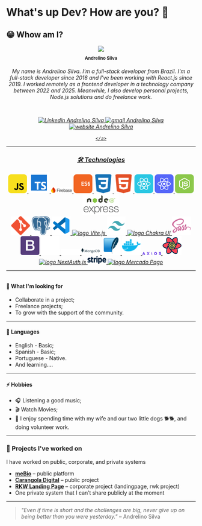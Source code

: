 
# What's up Dev? How are you? 👋

## 😁 Whow am I?

<p align="center">
<a href="https://app.rocketseat.com.br/me/andrelinosilva" target="_blank">
<img src="https://github.com/andrelinos.png" width="100px" atl="Foto de perfil do GitHub de AndreLino" />
<br /><sub><b>Andrelino Silva</b></sub>
</a>

<br />
<h6 align="center">
My name is Andrelino Silva. I'm a full-stack developer from Brazil. I'm a full-stack developer since 2016 and I've been working with React.js since 2019. I worked remotely as a frontend developer in a technology company between 2022 and 2025. Meanwhile, I also develop personal projects, Node.js solutions and do freelance work.
</p>

</p>
<br />

<p align="center">
    <a href="https://www.linkedin.com/in/andrelinosilva/" target="_blank">
        <img
            alt="Linkedin Andrelino Silva"
            src="https://img.shields.io/badge/-Andrelino%20Silva-%230077b5?style=flat-square&logo=linkedin">
    </a>
    <a href="mailto:andrelinodev@gmail.com">
        <img
            alt="gmail Andrelino Silva"
            src="https://img.shields.io/badge/Gmail-%23c14438?style=flat-square&logo=gmail&logoColor=white">
    </a>
    <a href="https://andrelino.dev/" target="_blank">
        <img
            alt="website Andrelino Silva"
            src="https://img.shields.io/badge/-andrelino.dev-3f80ee?style=flat-square&logo=&logoColor=white">

    </a>

</p>

---

### 🛠 Technologies

<p align="center">
    <!-- Já existentes -->
    <a href="https://www.javascript.com/">
        <img src="/assets/icon-javascript.svg" alt="logo JavaScript" width="50px" style="border-radius: 8px;">
    </a>
    <a href="https://www.typescriptlang.org/">
        <img src="https://github.com/andrelinos/andrelinos/blob/master/assets/icon-typescript.png" alt="logo Typescript" width="56px">
    </a>
    <a href="https://firebase.google.com/">
        <img src="https://github.com/andrelinos/andrelinos/blob/master/assets/icon-firebase.svg" alt="logo Firebase" width="56px">
    </a>
    <a href="http://www.ecma-international.org/ecma-262/6.0/">
        <img src="https://github.com/andrelinos/andrelinos/blob/master/assets/icon-ecmascript6.svg" alt="logo ECS6" width="50px" style="border-radius: 8px;">
    </a>
    <a href="https://developer.mozilla.org/en-US/docs/Web/CSS">
        <img src="https://github.com/andrelinos/andrelinos/blob/master/assets/icon-css3.svg" alt="logo CSS3" width="50px" style="border-radius: 8px;">
    </a>
    <a href="https://developer.mozilla.org/en-US/docs/Web/HTML">
        <img src="https://github.com/andrelinos/andrelinos/blob/master/assets/icon-html5.svg" alt="logo HTML5" width="50px" style="border-radius: 8px;">
    </a>
    <a href="https://reactjs.org/">
        <img src="https://github.com/andrelinos/andrelinos/blob/master/assets/icon-react.svg" alt="logo React" width="50px" style="border-radius: 8px;">
    </a>
    <a href="https://reactnative.dev/">
        <img src="https://github.com/andrelinos/andrelinos/blob/master/assets/icon-react-native.svg" alt="logo React Native" width="50px" style="border-radius: 8px;">
    </a>
    <a href="https://nodejs.org/en/">
        <img src="https://github.com/andrelinos/andrelinos/blob/master/assets/icon-nodejs.svg" alt="logo Node.js" width="50px" style="border-radius: 8px;">
    </a>
    <a href="https://expressjs.com/">
        <img src="https://github.com/andrelinos/andrelinos/blob/master/assets/icon-express2.png" alt="logo Express" width="100px">
    </a>
    <br/>
    <a href="https://git-scm.com/">
        <img src="https://github.com/andrelinos/andrelinos/blob/master/assets/icon-git.svg" alt="logo Git" width="50px">
    </a>
    <a href="https://www.postgresql.org/">
        <img src="https://github.com/andrelinos/andrelinos/blob/master/assets/icon-postgresql.svg" alt="logo PostgreSQL" width="50px">
    </a>
    <a href="https://code.visualstudio.com/">
        <img src="https://github.com/andrelinos/andrelinos/blob/master/assets/icon-vscode.svg" alt="logo VSCode" width="50px">
    </a>
    <a href="https://vitejs.dev/">
        <img src="https://github.com/andrelinos/andrelinos/blob/master/assets/icon-vite.svg" alt="logo Vite.js" width="50px">
    </a>
    <a href="https://tailwindcss.com/">
        <img src="https://github.com/andrelinos/andrelinos/blob/master/assets/icon-tailwindcss.svg" alt="logo TailwindCSS" width="50px">
    </a>
    <a href="https://chakra-ui.com/">
        <img src="https://github.com/andrelinos/andrelinos/blob/master/assets/icon-chakraui.png" alt="logo Chakra UI" width="50px">
    </a>
    <a href="https://sass-lang.com/">
        <img src="https://github.com/andrelinos/andrelinos/blob/master/assets/icon-sass.svg" alt="logo Sass" width="50px">
    </a>
    <a href="https://getbootstrap.com/">
        <img src="https://github.com/andrelinos/andrelinos/blob/master/assets/icon-bootstrap.svg" alt="logo Bootstrap" width="50px">
    </a>
    <a href="https://wordpress.org/">
        <img src="https://github.com/andrelinos/andrelinos/blob/master/assets/icon-wordpress.svg" alt="logo WordPress" width="50px">
    </a>
    <a href="https://www.prisma.io/">
        <img src="https://github.com/andrelinos/andrelinos/blob/master/assets/icon-prisma.svg" alt="logo Prisma ORM" width="50px">
    </a>
    <a href="https://www.mongodb.com/">
        <img src="https://github.com/andrelinos/andrelinos/blob/master/assets/icon-mongodb.svg" alt="logo MongoDB" width="50px">
    </a>
    <a href="https://www.sqlite.org/">
        <img src="https://github.com/andrelinos/andrelinos/blob/master/assets/icon-sqlite.svg" alt="logo SQLite" width="50px">
    </a>
    <a href="https://www.docker.com/">
        <img src="https://github.com/andrelinos/andrelinos/blob/master/assets/icon-docker.svg" alt="logo Docker" width="50px">
    </a>
    <a href="https://axios-http.com/">
        <img src="https://github.com/andrelinos/andrelinos/blob/master/assets/icon-axios.svg" alt="logo Axios" width="50px">
    </a>
    <a href="https://tanstack.com/query/">
        <img src="https://github.com/andrelinos/andrelinos/blob/master/assets/icon-react-query.svg" alt="logo React Query" width="50px">
    </a>
    <a href="https://next-auth.js.org/">
        <img src="https://github.com/andrelinos/andrelinos/blob/master/assets/icon-nextauth.svg" alt="logo NextAuth.js" width="50px">
    </a>
    <a href="https://stripe.com/">
        <img src="https://github.com/andrelinos/andrelinos/blob/master/assets/icon-stripe.svg" alt="logo Stripe" width="50px">
    </a>
    <a href="https://www.mercadopago.com.br/">
        <img src="https://github.com/andrelinos/andrelinos/blob/master/assets/icon-mercadopago.svg" alt="logo Mercado Pago" width="50px">
    </a>
</p>

---

#### 🚧 What I'm looking for

- Collaborate in a project;
- Freelance projects;
- To grow with the support of the community.

---

#### 💬 Languages

- English - Basic;
- Spanish - Basic;
- Portuguese - Native.
- And learning....

---

#### ⚡ Hobbies

- 🎧 Listening a good music;
- 🎬 Watch Movies;
- 👫 I enjoy spending time with my wife and our two little dogs 🐕🐕, and doing volunteer work.

---

### 🧩 Projects I've worked on

I have worked on public, corporate, and private systems

- [**meBio**](https://me.bio.br) – public platform
- [**Carangola Digital**](https://carangoladigital.com.br) – public project
- [**RKW Landing Page**](https://landingpage-rkw.custoconecta.com.br) – corporate project (landingpage, rwk project)
- One private system that I can’t share publicly at the moment

---

> *"Even if time is short and the challenges are big, never give up on being better than you were yesterday."* – Andrelino Silva
